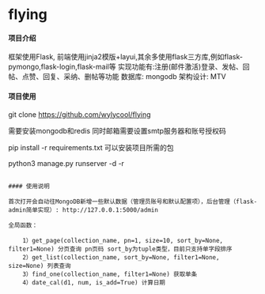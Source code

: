 # flying


#### 项目介绍
框架使用Flask, 前端使用jinja2模版+layui,其余多使用flask三方库,例如flask-pymongo,flask-login,flask-mail等
实现功能有:注册(邮件激活)登录、发帖、回帖、点赞、回复、采纳、删帖等功能
数据库: mongodb
架构设计: MTV



#### 项目使用

git clone https://github.com/wylycool/flying

需要安装mongodb和redis
同时邮箱需要设置smtp服务器和账号授权码

pip install -r requirements.txt  可以安装项目所需的包

python3 manage.py runserver -d -r
```

#### 使用说明

首次打开会自动往MongoDB新增一些默认数据（管理员账号和默认配置项），后台管理（flask-admin简单实现）: http://127.0.0.1:5000/admin

全局函数：

    1）get_page(collection_name, pn=1, size=10, sort_by=None, filter1=None) 分页查询 pn页码 sort_by为tuple类型，目前只支持单字段排序
    2）get_list(collection_name, sort_by=None, filter1=None, size=None) 列表查询
    3）find_one(collection_name, filter1=None) 获取单条
    4）date_cal(d1, num, is_add=True) 计算日期
